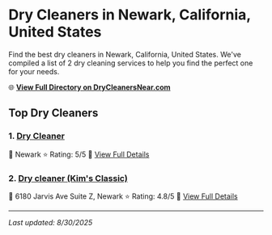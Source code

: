 # Dry Cleaners in Newark, California, United States

Find the best dry cleaners in Newark, California, United States. We've compiled a list of 2 dry cleaning services to help you find the perfect one for your needs.

🌐 **[View Full Directory on DryCleanersNear.com](https://drycleanersnear.com/city/US/California/Newark)**

## Top Dry Cleaners

### 1. [Dry Cleaner](https://drycleanersnear.com/dryCleaner/689d43ba756b71cad101f337/dry-cleaner)
📍 Newark
⭐ Rating: 5/5
🔗 [View Full Details](https://drycleanersnear.com/dryCleaner/689d43ba756b71cad101f337/dry-cleaner)

### 2. [Dry cleaner (Kim's Classic)](https://drycleanersnear.com/dryCleaner/689d43bd756b71cad101f342/dry-cleaner-kim-s-classic)
📍 6180 Jarvis Ave Suite Z, Newark
⭐ Rating: 4.8/5
🔗 [View Full Details](https://drycleanersnear.com/dryCleaner/689d43bd756b71cad101f342/dry-cleaner-kim-s-classic)


---

*Last updated: 8/30/2025*

